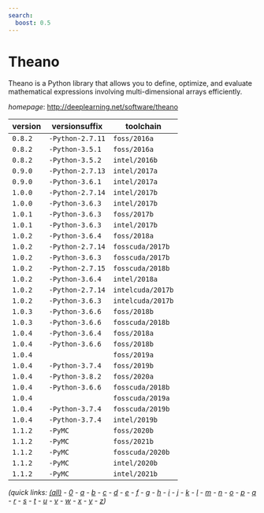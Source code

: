 ```yaml
---
search:
  boost: 0.5
---
```

# Theano

Theano is a Python library that allows you to define, optimize, and evaluate mathematical expressions involving multi-dimensional arrays efficiently.

*homepage*: <http://deeplearning.net/software/theano>

version | versionsuffix | toolchain
--------|---------------|----------
``0.8.2`` | ``-Python-2.7.11`` | ``foss/2016a``
``0.8.2`` | ``-Python-3.5.1`` | ``foss/2016a``
``0.8.2`` | ``-Python-3.5.2`` | ``intel/2016b``
``0.9.0`` | ``-Python-2.7.13`` | ``intel/2017a``
``0.9.0`` | ``-Python-3.6.1`` | ``intel/2017a``
``1.0.0`` | ``-Python-2.7.14`` | ``intel/2017b``
``1.0.0`` | ``-Python-3.6.3`` | ``intel/2017b``
``1.0.1`` | ``-Python-3.6.3`` | ``foss/2017b``
``1.0.1`` | ``-Python-3.6.3`` | ``intel/2017b``
``1.0.2`` | ``-Python-3.6.4`` | ``foss/2018a``
``1.0.2`` | ``-Python-2.7.14`` | ``fosscuda/2017b``
``1.0.2`` | ``-Python-3.6.3`` | ``fosscuda/2017b``
``1.0.2`` | ``-Python-2.7.15`` | ``fosscuda/2018b``
``1.0.2`` | ``-Python-3.6.4`` | ``intel/2018a``
``1.0.2`` | ``-Python-2.7.14`` | ``intelcuda/2017b``
``1.0.2`` | ``-Python-3.6.3`` | ``intelcuda/2017b``
``1.0.3`` | ``-Python-3.6.6`` | ``foss/2018b``
``1.0.3`` | ``-Python-3.6.6`` | ``fosscuda/2018b``
``1.0.4`` | ``-Python-3.6.4`` | ``foss/2018a``
``1.0.4`` | ``-Python-3.6.6`` | ``foss/2018b``
``1.0.4`` |  | ``foss/2019a``
``1.0.4`` | ``-Python-3.7.4`` | ``foss/2019b``
``1.0.4`` | ``-Python-3.8.2`` | ``foss/2020a``
``1.0.4`` | ``-Python-3.6.6`` | ``fosscuda/2018b``
``1.0.4`` |  | ``fosscuda/2019a``
``1.0.4`` | ``-Python-3.7.4`` | ``fosscuda/2019b``
``1.0.4`` | ``-Python-3.7.4`` | ``intel/2019b``
``1.1.2`` | ``-PyMC`` | ``foss/2020b``
``1.1.2`` | ``-PyMC`` | ``foss/2021b``
``1.1.2`` | ``-PyMC`` | ``fosscuda/2020b``
``1.1.2`` | ``-PyMC`` | ``intel/2020b``
``1.1.2`` | ``-PyMC`` | ``intel/2021b``


*(quick links: [(all)](../index.md) - [0](../0/index.md) - [a](../a/index.md) - [b](../b/index.md) - [c](../c/index.md) - [d](../d/index.md) - [e](../e/index.md) - [f](../f/index.md) - [g](../g/index.md) - [h](../h/index.md) - [i](../i/index.md) - [j](../j/index.md) - [k](../k/index.md) - [l](../l/index.md) - [m](../m/index.md) - [n](../n/index.md) - [o](../o/index.md) - [p](../p/index.md) - [q](../q/index.md) - [r](../r/index.md) - [s](../s/index.md) - [t](../t/index.md) - [u](../u/index.md) - [v](../v/index.md) - [w](../w/index.md) - [x](../x/index.md) - [y](../y/index.md) - [z](../z/index.md))*

